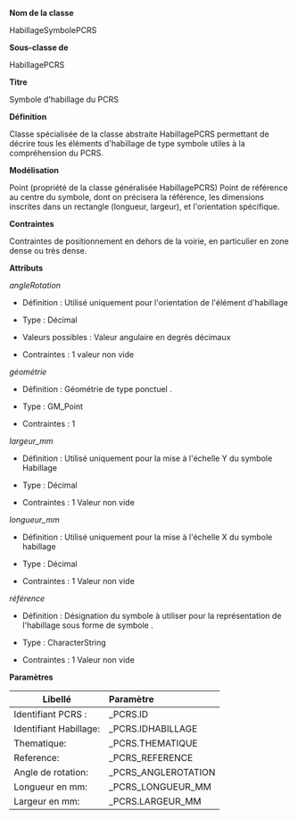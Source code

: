 **Nom de la classe**

HabillageSymbolePCRS

**Sous-classe de**

HabillagePCRS

**Titre**

Symbole d'habillage du PCRS

**Définition**

Classe spécialisée de la classe abstraite HabillagePCRS permettant de décrire tous les éléments d'habillage de type symbole utiles à la compréhension du PCRS.

**Modélisation**

Point (propriété de la classe généralisée HabillagePCRS) Point de référence au centre du symbole, dont on précisera la référence, les dimensions inscrites dans un rectangle (longueur, largeur), et l'orientation spécifique.

**Contraintes**

Contraintes de positionnement en dehors de la voirie, en particulier en zone dense ou très dense.

**Attributs**

*angleRotation*

- Définition : Utilisé uniquement pour l'orientation de l'élément d'habillage

- Type : Décimal

- Valeurs possibles : Valeur angulaire en degrés décimaux

- Contraintes : 1 valeur non vide

*géométrie*

- Définition : Géométrie de type ponctuel .

- Type : GM_Point

- Contraintes : 1

*largeur_mm*

- Définition : Utilisé uniquement pour la mise à l'échelle Y du symbole Habillage

- Type : Décimal

- Contraintes : 1 Valeur non vide

*longueur_mm*

- Définition : Utilisé uniquement pour la mise à l'échelle X du symbole habillage

- Type : Décimal

- Contraintes : 1 Valeur non vide

*référence*

- Définition : Désignation du symbole à utiliser pour la représentation de l'habillage sous forme de symbole .

- Type : CharacterString

- Contraintes : 1 Valeur non vide

**Paramètres**

| Libellé | Paramètre |
| ---------|:-------------|
|Identifiant PCRS :|_PCRS.ID|
|Identifiant Habillage:|_PCRS.IDHABILLAGE|
|Thematique:|_PCRS.THEMATIQUE|
|Reference:|_PCRS_REFERENCE|
|Angle de rotation:|_PCRS_ANGLEROTATION|
|Longueur en mm:|_PCRS_LONGUEUR_MM|
|Largeur en mm:|_PCRS.LARGEUR_MM|
